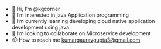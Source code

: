 - 👋 Hi, I’m @kgcorner
- 👀 I’m interested in java Application programming
- 🌱 I’m currently learning developing cloud native application development using java
- 💞️ I’m looking to collaborate on Microservice development
- 📫 How to reach me kumargauravgupta3@gmail.com

<!---
kgcorner/kgcorner is a ✨ special ✨ repository because its `README.md` (this file) appears on your GitHub profile.
You can click the Preview link to take a look at your changes.
--->
